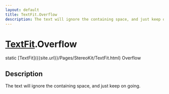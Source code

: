 ```yaml
---
layout: default
title: TextFit.Overflow
description: The text will ignore the containing space, and just keep on going.
---
```

# [TextFit]({{site.url}}/Pages/StereoKit/TextFit.html).Overflow

<div class='signature' markdown='1'>
static [TextFit]({{site.url}}/Pages/StereoKit/TextFit.html) Overflow
</div>

## Description
The text will ignore the containing space, and just keep
on going.

